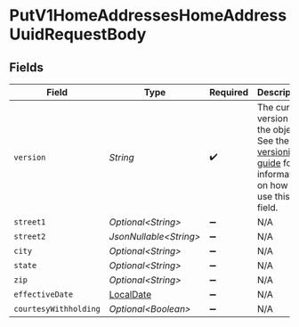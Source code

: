 # PutV1HomeAddressesHomeAddressUuidRequestBody


## Fields

| Field                                                                                                                                                                         | Type                                                                                                                                                                          | Required                                                                                                                                                                      | Description                                                                                                                                                                   |
| ----------------------------------------------------------------------------------------------------------------------------------------------------------------------------- | ----------------------------------------------------------------------------------------------------------------------------------------------------------------------------- | ----------------------------------------------------------------------------------------------------------------------------------------------------------------------------- | ----------------------------------------------------------------------------------------------------------------------------------------------------------------------------- |
| `version`                                                                                                                                                                     | *String*                                                                                                                                                                      | :heavy_check_mark:                                                                                                                                                            | The current version of the object. See the [versioning guide](https://docs.gusto.com/embedded-payroll/docs/versioning#object-layer) for information on how to use this field. |
| `street1`                                                                                                                                                                     | *Optional\<String>*                                                                                                                                                           | :heavy_minus_sign:                                                                                                                                                            | N/A                                                                                                                                                                           |
| `street2`                                                                                                                                                                     | *JsonNullable\<String>*                                                                                                                                                       | :heavy_minus_sign:                                                                                                                                                            | N/A                                                                                                                                                                           |
| `city`                                                                                                                                                                        | *Optional\<String>*                                                                                                                                                           | :heavy_minus_sign:                                                                                                                                                            | N/A                                                                                                                                                                           |
| `state`                                                                                                                                                                       | *Optional\<String>*                                                                                                                                                           | :heavy_minus_sign:                                                                                                                                                            | N/A                                                                                                                                                                           |
| `zip`                                                                                                                                                                         | *Optional\<String>*                                                                                                                                                           | :heavy_minus_sign:                                                                                                                                                            | N/A                                                                                                                                                                           |
| `effectiveDate`                                                                                                                                                               | [LocalDate](https://docs.oracle.com/javase/8/docs/api/java/time/LocalDate.html)                                                                                               | :heavy_minus_sign:                                                                                                                                                            | N/A                                                                                                                                                                           |
| `courtesyWithholding`                                                                                                                                                         | *Optional\<Boolean>*                                                                                                                                                          | :heavy_minus_sign:                                                                                                                                                            | N/A                                                                                                                                                                           |